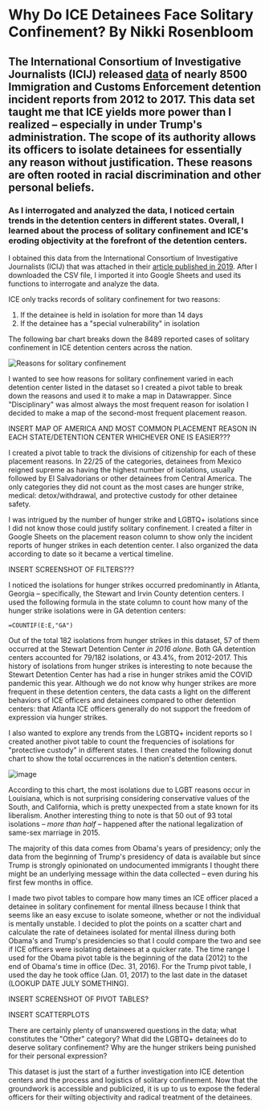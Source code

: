 # Why Do ICE Detainees Face Solitary Confinement? By Nikki Rosenbloom 

## The International Consortium of Investigative Journalists (ICIJ) released [data](icij-solitary-voices-final-dataset-for-publication.csv) of nearly 8500 Immigration and Customs Enforcement detention incident reports from 2012 to 2017. This data set taught me that ICE yields more power than I realized – especially in under Trump's administration. The scope of its authority allows its officers to isolate detainees for essentially any reason without justification. These reasons are often rooted in racial discrimination and other personal beliefs. 

### As I interrogated and analyzed the data, I noticed certain trends in the detention centers in different states. Overall, I learned about the process of solitary confinement and ICE's eroding objectivity at the forefront of the detention centers.

I obtained this data from the International Consortium of Investigative Journalists (ICIJ) that was attached in their [article published in 2019](https://www.icij.org/investigations/solitary-voices/about-the-solitary-voices-data/). After I downloaded the CSV file, I imported it into Google Sheets and  used its functions to interrogate and analyze the data.

ICE only tracks records of solitary confinement for two reasons:
1. If the detainee is held in isolation for more than 14 days
2. If the detainee has a "special vulnerability" in isolation

The following bar chart breaks down the 8489 reported cases of solitary confinement in ICE detention centers across the nation.

![Reasons for solitary confinement](https://user-images.githubusercontent.com/68294139/89715939-2dfe1180-d95e-11ea-963f-5616876bf1be.png)

I wanted to see how reasons for solitary confinement varied in each detention center listed in the dataset so I created a pivot table to break down the reasons and used it to make a map in Datawrapper. Since "Disciplinary" was almost always the most frequent reason for isolation I decided to make a map of the second-most frequent placement reason.

INSERT MAP OF AMERICA AND MOST COMMON PLACEMENT REASON IN EACH STATE/DETENTION CENTER WHICHEVER ONE IS EASIER???

I created a pivot table to track the divisions of citizenship for each of these placement reasons. In 22/25 of the categories, detainees from Mexico reigned supreme as having the highest number of isolations, usually followed by El Salvadorians or other detainees from Central America. The only categories they did not count as the most cases are hunger strike, medical: detox/withdrawal, and protective custody for other detainee safety.

I was intrigued by the number of hunger strike and LGBTQ+ isolations since I did not know those could justify solitary confinement. I created a filter in Google Sheets on the placement reason column to show only the incident reports of hunger strikes in each detention center. I also organized the data according to date so it became a vertical timeline. 

INSERT SCREENSHOT OF FILTERS???

I noticed the isolations for hunger strikes occurred predominantly in Atlanta, Georgia – specifically, the Stewart and Irvin County detention centers. I used the following formula in the state column to count how many of the hunger strike isolations were in GA detention centers: 

```
=COUNTIF(E:E,"GA")
```

Out of the total 182 isolations from hunger strikes in this dataset, 57 of them occurred at the Stewart Detention Center _in 2016 alone_. Both GA detention centers accounted for 79/182 isolations, or 43.4%, from 2012-2017. This history of isolations from hunger strikes is interesting to note because the Stewart Detention Center has had a rise in hunger strikes amid the COVID pandemic this year. Although we do not know why hunger strikes are more frequent in these detention centers, the data casts a light on the different behaviors of ICE officers and detainees compared to other detention centers: that Atlanta ICE officers generally do not support the freedom of expression via hunger strikes.

I also wanted to explore any trends from the LGBTQ+ incident reports so I created another pivot table to count the frequencies of isolations for "protective custody" in different states. I then created the following donut chart to show the total occurrences in the nation's detention centers.

![image](https://user-images.githubusercontent.com/68294139/89746855-c4225c80-da70-11ea-8e39-8bc18f64cca9.png) 

According to this chart, the most isolations due to LGBT reasons occur in Louisiana, which is not surprising considering conservative values of the South, and California, which is pretty unexpected from a state known for its liberalism. Another interesting thing to note is that 50 out of 93 total isolations – _more than half_ – happened after the national legalization of same-sex marriage in 2015. 

The majority of this data comes from Obama's years of presidency; only the data from the beginning of Trump's presidency of data is available but since Trump is strongly opinionated on undocumented immigrants I thought there might be an underlying message within the data collected – even during his first few months in office.

I made two pivot tables to compare how many times an ICE officer placed a detainee in solitary confinement for mental illness because I think that seems like an easy excuse to isolate someone, whether or not the individual is mentally unstable. I decided to plot the points on a scatter chart and calculate the rate of detainees isolated for mental illness during both Obama's and Trump's presidencies so that I could compare the two and see if ICE officers were isolating detainees at a quicker rate. The time range I used for the Obama pivot table is the beginning of the data (2012) to the end of Obama's time in office (Dec. 31, 2016). For the Trump pivot table, I used the day he took office (Jan. 01, 2017) to the last date in the dataset (LOOKUP DATE JULY SOMETHING).

INSERT SCREENSHOT OF PIVOT TABLES?

INSERT SCATTERPLOTS

There are certainly plenty of unanswered questions in the data; what constitutes the "Other" category? What did the LGBTQ+ detainees do to deserve solitary confinement? Why are the hunger strikers being punished for their personal expression?

This dataset is just the start of a further investigation into ICE detention centers and the process and logistics of solitary confinement. Now that the groundwork is accessible and publicized, it is up to us to expose the federal officers for their wilting objectivity and radical treatment of the detainees.
